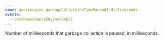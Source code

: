 ```yaml
---
name: queryengine.garbageCollectionTimePausedInMilliseconds
events:
  - CouchbaseQueryEngineSample
---
```


Number of milliseconds that garbage collection is paused, in milliseconds.
